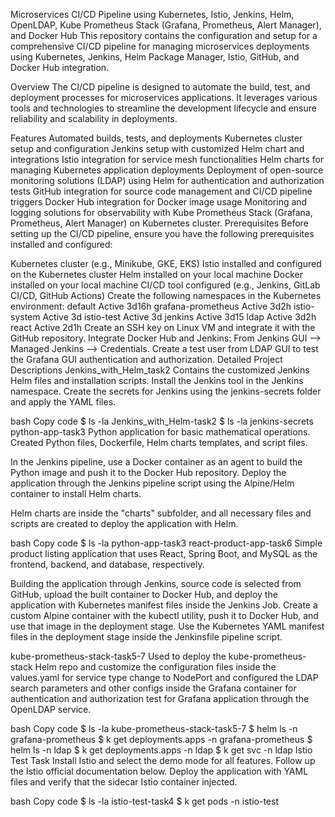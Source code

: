 Microservices CI/CD Pipeline using Kubernetes, Istio, Jenkins, Helm, OpenLDAP, Kube Prometheus Stack (Grafana, Prometheus, Alert Manager), and Docker Hub
This repository contains the configuration and setup for a comprehensive CI/CD pipeline for managing microservices deployments using Kubernetes, Jenkins, Helm Package Manager, Istio, GitHub, and Docker Hub integration.

Overview
The CI/CD pipeline is designed to automate the build, test, and deployment processes for microservices applications. It leverages various tools and technologies to streamline the development lifecycle and ensure reliability and scalability in deployments.

Features
Automated builds, tests, and deployments
Kubernetes cluster setup and configuration
Jenkins setup with customized Helm chart and integrations
Istio integration for service mesh functionalities
Helm charts for managing Kubernetes application deployments
Deployment of open-source monitoring solutions (LDAP) using Helm for authentication and authorization tests
GitHub integration for source code management and CI/CD pipeline triggers
Docker Hub integration for Docker image usage
Monitoring and logging solutions for observability with Kube Prometheus Stack (Grafana, Prometheus, Alert Manager) on Kubernetes cluster.
Prerequisites
Before setting up the CI/CD pipeline, ensure you have the following prerequisites installed and configured:

Kubernetes cluster (e.g., Minikube, GKE, EKS)
Istio installed and configured on the Kubernetes cluster
Helm installed on your local machine
Docker installed on your local machine
CI/CD tool configured (e.g., Jenkins, GitLab CI/CD, GitHub Actions)
Create the following namespaces in the Kubernetes environment:
default Active 3d16h
grafana-prometheus Active 3d2h
istio-system Active 3d
istio-test Active 3d
jenkins Active 3d15
ldap Active 3d2h
react Active 2d1h
Create an SSH key on Linux VM and integrate it with the GitHub repository.
Integrate Docker Hub and Jenkins: From Jenkins GUI --> Managed Jenkins --> Credentials.
Create a test user from LDAP GUI to test the Grafana GUI authentication and authorization.
Detailed Project Descriptions
Jenkins_with_Helm_task2
Contains the customized Jenkins Helm files and installation scripts. Install the Jenkins tool in the Jenkins namespace. Create the secrets for Jenkins using the jenkins-secrets folder and apply the YAML files.

bash
Copy code
$ ls -la Jenkins_with_Helm-task2
$ ls -la jenkins-secrets
python-app-task3
Python application for basic mathematical operations. Created Python files, Dockerfile, Helm charts templates, and script files.

In the Jenkins pipeline, use a Docker container as an agent to build the Python image and push it to the Docker Hub repository. Deploy the application through the Jenkins pipeline script using the Alpine/Helm container to install Helm charts.

Helm charts are inside the "charts" subfolder, and all necessary files and scripts are created to deploy the application with Helm.

bash
Copy code
$ ls -la python-app-task3
react-product-app-task6
Simple product listing application that uses React, Spring Boot, and MySQL as the frontend, backend, and database, respectively.

Building the application through Jenkins, source code is selected from GitHub, upload the built container to Docker Hub, and deploy the application with Kubernetes manifest files inside the Jenkins Job. Create a custom Alpine container with the kubectl utility, push it to Docker Hub, and use that image in the deployment stage. Use the Kubernetes YAML manifest files in the deployment stage inside the Jenkinsfile pipeline script.

kube-prometheus-stack-task5-7
Used to deploy the kube-prometheus-stack Helm repo and customize the configuration files inside the values.yaml for service type change to NodePort and configured the LDAP search parameters and other configs inside the Grafana container for authentication and authorization test for Grafana application through the OpenLDAP service.

bash
Copy code
$ ls -la kube-prometheus-stack-task5-7
$ helm ls -n grafana-prometheus
$ k get deployments.apps -n grafana-prometheus
$ helm ls -n ldap
$ k get deployments.apps -n ldap
$ k get svc -n ldap
Istio Test Task
Install Istio and select the demo mode for all features. Follow up the Istio official documentation below. Deploy the application with YAML files and verify that the sidecar Istio container injected.

bash
Copy code
$ ls -la istio-test-task4
$ k get pods -n istio-test
